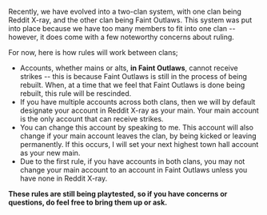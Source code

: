 Recently, we have evolved into a two-clan system, with one clan being Reddit X-ray, and the other clan being Faint Outlaws. This system was put into place because we have too many members to fit into one clan -- however, it does come with a few noteworthy concerns about ruling. 

For now, here is how rules will work between clans; 
- Accounts, whether mains or alts, **in Faint Outlaws**, cannot receive strikes -- this is because Faint Outlaws is still in the process of being rebuilt. When, at a time that we feel that Faint Outlaws is done being rebuilt, this rule will be rescinded. 
- If you have multiple accounts across both clans, then we will by default designate your account in Reddit X-ray as your main. Your main account is the only account that can receive strikes. 
- You can change this account by speaking to me. This account will also change if your main account leaves the clan, by being kicked or leaving permanently. If this occurs, I will set your next highest town hall account as your new main. 
- Due to the first rule, if you have accounts in both clans, you may not change your main account to an account in Faint Outlaws unless you have none in Reddit X-ray. 

**These rules are still being playtested, so if you have concerns or questions, do feel free to bring them up or ask.**